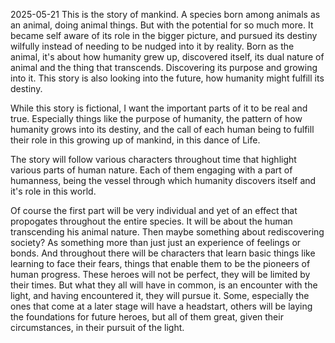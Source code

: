 2025-05-21
This is the story of mankind. A species born among animals as an animal, doing animal things. But with the potential for so much more. It became self aware of its role in the bigger picture, and pursued its destiny wilfully instead of needing to be nudged into it by reality.
Born as the animal, it's about how humanity grew up, discovered itself, its dual nature of animal and the thing that transcends. Discovering its purpose and growing into it. This story is also looking into the future, how humanity might fulfill its destiny.

While this story is fictional, I want the important parts of it to be real and true. Especially things like the purpose of humanity, the pattern of how humanity grows into its destiny, and the call of each human being to fulfill their role in this growing up of mankind, in this dance of Life.

The story will follow various characters throughout time that highlight various parts of human nature. Each of them engaging with a part of humanness, being the vessel through which humanity discovers itself and it's role in this world.

Of course the first part will be very individual and yet of an effect that propogates throughout the entire species. It will be about the human transcending his animal nature. Then maybe something about rediscovering society? As something more than just just an experience of feelings or bonds.
And throughout there will be characters that learn basic things like learning to face their fears, things that enable them to be the pioneers of human progress. 
These heroes will not be perfect, they will be limited by their times. But what they all will have in common, is an encounter with the light, and having encountered it, they will pursue it. Some, especially the ones that come at a later stage will have a headstart, others will be laying the foundations for future heroes, but all of them great, given their circumstances, in their pursuit of the light.